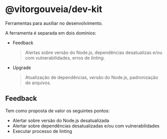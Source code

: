 # @vitorgouveia/dev-kit

Ferramentas para auxiliar no desenvolvimento.

A ferramenta é separada em dois domínios:

- Feedback
  > Alertas sobre versão do Node.js, dependências desatualizas e/ou com vulnerabilidades, erros de _linting_.
- Upgrade
  > Atualização de dependências, versão do Node.js, padronização de arquivos.

## Feedback

Tem como proposta de valor os seguintes pontos:

- Alertar sobre versão do Node.js desatualizada
- Alertar sobre dependências desatualizadas e/ou com vulnerabilidades
- Executar processo de linting